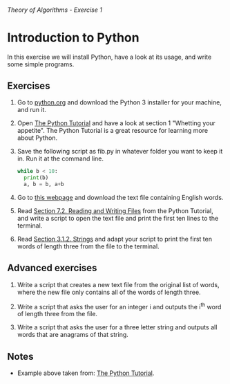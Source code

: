 ###### Theory of Algorithms - Exercise 1
# Introduction to Python

In this exercise we will install Python, have a look at its usage, and write some simple programs.

## Exercises

1. Go to [python.org](http://www.python.org) and download the Python 3 installer for your machine, and run it.

1. Open [The Python Tutorial](https://docs.python.org/3/tutorial/) and have a look at section 1 "Whetting your appetite". The Python Tutorial is a great resource for learning more about Python.


1. Save the following script as fib.py in whatever folder you want to keep it in. Run it at the command line.
   
    ```python
    while b < 10:
      print(b)
      a, b = b, a+b
    ```

1. Go to [this webpage](http://www-personal.umich.edu/~jlawler/wordlist.html) and download the text file containing English words.

1. Read [Section 7.2. Reading and Writing Files](https://docs.python.org/3/tutorial/inputoutput.html#reading-and-writing-files) from the Python Tutorial, and write a script to open the text file and print the first ten lines to the terminal.

1. Read [Section 3.1.2. Strings](https://docs.python.org/3/tutorial/introduction.html#strings) and adapt your script to print the first ten words of length three from the file to the terminal.

## Advanced exercises

1. Write a script that creates a new text file from the original list of words, where the new file only contains all of the words of length three.

1. Write a script that asks the user for an integer i and outputs the i<sup>th</sup> word of length three from the file.

1. Write a script that asks the user for a three letter string and outputs all words that are anagrams of that string.

## Notes

- Example above taken from: [The Python Tutorial](https://docs.python.org/3/tutorial/).
